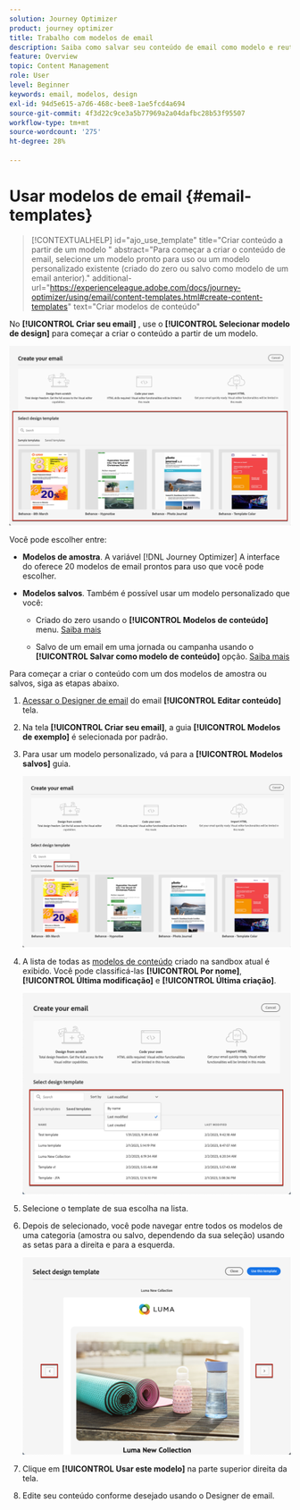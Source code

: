 ```yaml
---
solution: Journey Optimizer
product: journey optimizer
title: Trabalho com modelos de email
description: Saiba como salvar seu conteúdo de email como modelo e reutilizá-lo no Journey Optimizer
feature: Overview
topic: Content Management
role: User
level: Beginner
keywords: email, modelos, design
exl-id: 94d5e615-a7d6-468c-bee8-1ae5fcd4a694
source-git-commit: 4f3d22c9ce3a5b77969a2a04dafbc28b53f95507
workflow-type: tm+mt
source-wordcount: '275'
ht-degree: 28%

---
```


# Usar modelos de email {#email-templates}

>[!CONTEXTUALHELP]
>id="ajo_use_template"
>title="Criar conteúdo a partir de um modelo "
>abstract="Para começar a criar o conteúdo de email, selecione um modelo pronto para uso ou um modelo personalizado existente (criado do zero ou salvo como modelo de um email anterior)."
>additional-url="https://experienceleague.adobe.com/docs/journey-optimizer/using/email/content-templates.html#create-content-templates" text="Criar modelos de conteúdo"

No **[!UICONTROL Criar seu email]** , use o **[!UICONTROL Selecionar modelo de design]** para começar a criar o conteúdo a partir de um modelo.

![](assets/email_designer-templates.png)

Você pode escolher entre:

* **Modelos de amostra**. A variável [!DNL Journey Optimizer] A interface do oferece 20 modelos de email prontos para uso que você pode escolher.

* **Modelos salvos**. Também é possível usar um modelo personalizado que você:

   * Criado do zero usando o **[!UICONTROL Modelos de conteúdo]** menu. [Saiba mais](content-templates.md#create-template-from-scratch)

   * Salvo de um email em uma jornada ou campanha usando o **[!UICONTROL Salvar como modelo de conteúdo]** opção. [Saiba mais](content-templates.md#save-as-template)

Para começar a criar o conteúdo com um dos modelos de amostra ou salvos, siga as etapas abaixo.

1. [Acessar o Designer de email](get-started-email-design.md) do email **[!UICONTROL Editar conteúdo]** tela.

1. Na tela **[!UICONTROL Criar seu email]**, a guia **[!UICONTROL Modelos de exemplo]** é selecionada por padrão.

1. Para usar um modelo personalizado, vá para a **[!UICONTROL Modelos salvos]** guia.

   ![](assets/email_designer-saved-templates-tab.png)

1. A lista de todas as [modelos de conteúdo](content-templates.md#create-content-templates) criado na sandbox atual é exibido. Você pode classificá-las **[!UICONTROL Por nome]**, **[!UICONTROL Última modificação]** e **[!UICONTROL Última criação]**.

   ![](assets/email_designer-saved-templates-filter.png)

1. Selecione o template de sua escolha na lista.

1. Depois de selecionado, você pode navegar entre todos os modelos de uma categoria (amostra ou salvo, dependendo da sua seleção) usando as setas para a direita e para a esquerda.

   ![](assets/email_designer-saved-templates-navigate.png)

1. Clique em **[!UICONTROL Usar este modelo]** na parte superior direita da tela.

1. Edite seu conteúdo conforme desejado usando o Designer de email.
